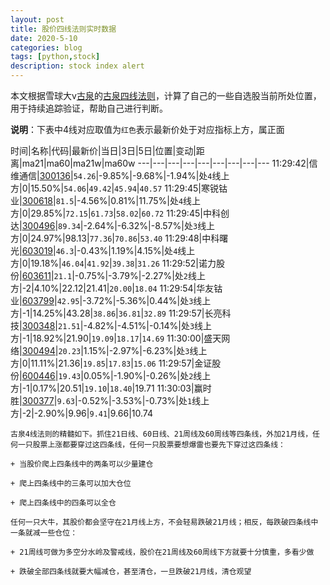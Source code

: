 ```yaml
---
layout: post
title: 股价四线法则实时数据
date: 2020-5-10
categories: blog
tags: [python,stock]
description: stock index alert
---
```



本文根据雪球大v[古泉](https://xueqiu.com/u/7148646888)的[古泉四线法则](https://xueqiu.com/7148646888/130498192)，计算了自己的一些自选股当前所处位置，用于持续追踪验证，帮助自己进行判断。

**说明**：下表中4线对应取值为`红色`表示最新价处于对应指标上方，属正面

时间|名称|代码|最新价|当日|3日|5日|位置|变动|距离|ma21|ma60|ma21w|ma60w
---|---|---|---|---|---|---|---|---
11:29:42|信维通信|[300136](https://xueqiu.com/S/SZ300136)|`54.26`|-9.85%|-9.68%|-1.94%|处`4`线上方|0|15.50%|`54.06`|`49.42`|`45.94`|`40.57`
11:29:45|寒锐钴业|[300618](https://xueqiu.com/S/SZ300618)|`81.5`|-4.56%|0.81%|11.75%|处`4`线上方|0|29.85%|`72.15`|`61.73`|`58.02`|`60.72`
11:29:45|中科创达|[300496](https://xueqiu.com/S/SZ300496)|`89.34`|-2.64%|-6.32%|-8.57%|处`3`线上方|0|24.97%|98.13|`77.36`|`70.86`|`53.40`
11:29:48|中科曙光|[603019](https://xueqiu.com/S/SH603019)|`46.3`|-0.43%|1.19%|4.15%|处`4`线上方|0|19.18%|`46.04`|`41.92`|`39.38`|`31.26`
11:29:52|诺力股份|[603611](https://xueqiu.com/S/SH603611)|`21.1`|-0.75%|-3.79%|-2.27%|处`2`线上方|-2|4.10%|22.12|21.41|`20.00`|`18.04`
11:29:54|华友钴业|[603799](https://xueqiu.com/S/SH603799)|`42.95`|-3.72%|-5.36%|0.44%|处`3`线上方|-1|14.25%|43.28|`38.86`|`36.81`|`32.89`
11:29:57|长亮科技|[300348](https://xueqiu.com/S/SZ300348)|`21.51`|-4.82%|-4.51%|-0.14%|处`3`线上方|-1|18.92%|21.90|`19.09`|`18.17`|`14.69`
11:30:00|盛天网络|[300494](https://xueqiu.com/S/SZ300494)|`20.23`|1.15%|-2.97%|-6.23%|处`3`线上方|0|11.11%|21.36|`19.85`|`17.83`|`15.06`
11:29:57|金证股份|[600446](https://xueqiu.com/S/SH600446)|`19.43`|0.05%|-1.90%|-0.26%|处`2`线上方|-1|0.17%|20.51|`19.10`|`18.40`|19.71
11:30:03|赢时胜|[300377](https://xueqiu.com/S/SZ300377)|`9.63`|-0.52%|-3.53%|-0.73%|处`1`线上方|-2|-2.90%|9.96|`9.41`|9.66|10.74

```
古泉4线法则的精髓如下。抓住21日线、60日线、21周线及60周线等四条线，外加21月线，任何一只股票上涨都要穿过这四条线，任何一只股票要想爆雷也要先下穿过这四条线：

+ 当股价爬上四条线中的两条可以少量建仓

+ 爬上四条线中的三条可以加大仓位

+ 爬上四条线中的四条可以全仓

任何一只大牛，其股价都会坚守在21月线上方，不会轻易跌破21月线；相反，每跌破四条线中一条就减一些仓位：

+ 21周线可做为多空分水岭及警戒线，股价在21周线及60周线下方就要十分慎重，多看少做

+ 跌破全部四条线就要大幅减仓，甚至清仓，一旦跌破21月线，清仓观望
```